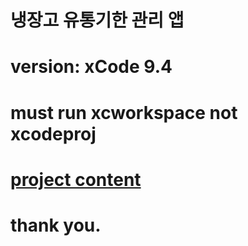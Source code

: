 # 냉장고 유통기한 관리 앱
# version: xCode 9.4
# must run xcworkspace not xcodeproj

# [project content](./IOS_RefrigeratorApp.pdf)
# thank you.
